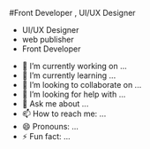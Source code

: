 

#Front Developer , UI/UX Designer 

<ul>
<li>UI/UX Designer</li>
<li>web publisher</li>
<li>Front Developer</li>
</ul>

- 🔭 I’m currently working on ...
- 🌱 I’m currently learning ...
- 👯 I’m looking to collaborate on ...
- 🤔 I’m looking for help with ...
- 💬 Ask me about ...
- 📫 How to reach me: ...
- 😄 Pronouns: ...
- ⚡ Fun fact: ...

